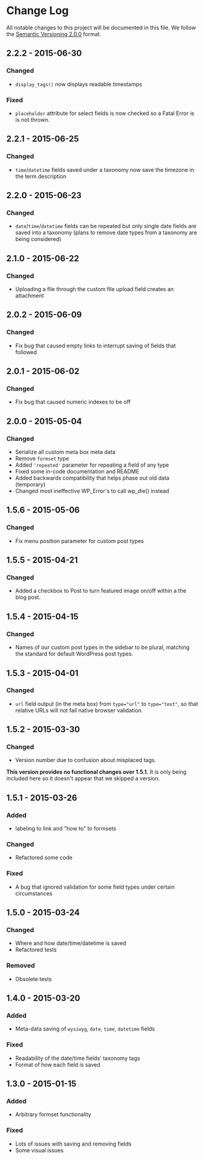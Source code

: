 # Change Log

All notable changes to this project will be documented in this file.
We follow the [Semantic Versioning 2.0.0](http://semver.org/) format.


## 2.2.2 - 2015-06-30

### Changed
- `display_tags()` now displays readable timestamps

### Fixed
- `placeholder` attribute for select fields is now checked so a Fatal Error is
    is not thrown.

## 2.2.1 - 2015-06-25

### Changed
- `time`/`datetime` fields saved under a taxonomy now save the timezone in the
    term description

## 2.2.0 - 2015-06-23

### Changed
- `date`/`time`/`datetime` fields can be repeated but only single date fields
    are saved into a taxonomy (plans to remove date types from a taxonomy are
    being considered)

## 2.1.0 - 2015-06-22

### Changed
- Uploading a file through the custom file upload field creates an attachment

## 2.0.2 - 2015-06-09

### Changed
- Fix bug that caused empty links to interrupt saving of fields that followed

## 2.0.1 - 2015-06-02

### Changed
- Fix bug that caused numeric indexes to be off

## 2.0.0 - 2015-05-04

### Changed
- Serialize all custom meta box meta data
- Remove `formset` type
- Added `'repeated'` parameter for repeating a field of any type
- Fixed some in-code documentation and README
- Added backwards compatibility that helps phase out old data (temporary)
- Changed most ineffective WP_Error's to call wp_die() instead

## 1.5.6 - 2015-05-06

### Changed
- Fix menu position parameter for custom post types

## 1.5.5 - 2015-04-21

### Changed
- Added a checkbox to Post to turn featured image on/off within a the blog post.


## 1.5.4 - 2015-04-15

### Changed
- Names of our custom post types in the sidebar to be plural, matching the
  standard for default WordPress post types.


## 1.5.3 - 2015-04-01

### Changed
- `url` field output (in the meta box) from `type="url"` to `type="text"`,
  so that relative URLs will not fail native browser validation.


## 1.5.2 - 2015-03-30

### Changed
- Version number due to confusion about misplaced tags.

**This version provides no functional changes over 1.5.1.**
It is only being included here so it doesn't appear that we skipped a version.


## 1.5.1 - 2015-03-26

### Added
- labeling to link and "how to" to formsets

### Changed
- Refactored some code

### Fixed
- A bug that ignored validation for some field types under certain circumstances


## 1.5.0 - 2015-03-24

### Changed
- Where and how date/time/datetime is saved
- Refactored tests

### Removed
- Obsolete tests


## 1.4.0 - 2015-03-20

### Added
- Meta-data saving of `wysiwyg`, `date`, `time`, `datetime` fields

### Fixed
- Readability of the date/time fields' taxonomy tags
- Format of how each field is saved


## 1.3.0 - 2015-01-15

### Added
- Arbitrary formset functionality

### Fixed
- Lots of issues with saving and removing fields
- Some visual issues
